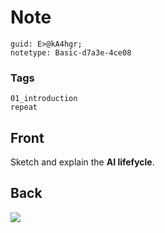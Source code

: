 # Note
```
guid: E>@kA4hgr;
notetype: Basic-d7a3e-4ce08
```

### Tags
```
01_introduction
repeat
```

## Front
Sketch and explain the <b>AI lifefycle</b>.

## Back
<img src="paste-023f335cc1ba6cb2584edb0c1ed2e48c677dd42d.jpg">
